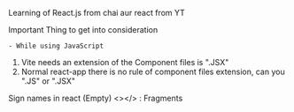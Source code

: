 Learning of React.js from chai aur react from YT

Important Thing to get into consideration

    - While using JavaScript

1. Vite needs an extension of the Component files is ".JSX"
2. Normal react-app there is no rule of component files extension, can you ".JS" or ".JSX"

Sign names in react
(Empty) <></> : Fragments
